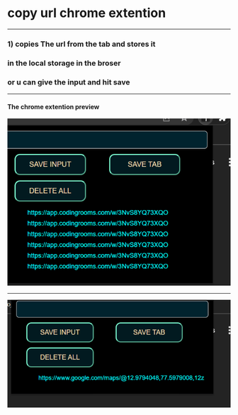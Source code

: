 # copy url chrome extention
---
### 1) copies The url from the tab and stores it 
### in the local storage in the broser
### or u can give  the input and hit save
---
#### The chrome extention preview 
<img src='./images/preview.png'>

---
<img src='./images/preview1.png'>

